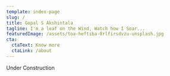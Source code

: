 ```yaml
---
template: index-page
slug: /
title: Gopal S Akshintala
tagline: I'm a leaf on the Wind, Watch how I Soar...
featuredImage: /assets/toa-heftiba-0rlfirsdvzu-unsplash.jpg
cta:
  ctaText: Know more
  ctaLink: /about
---
```

Under Construction